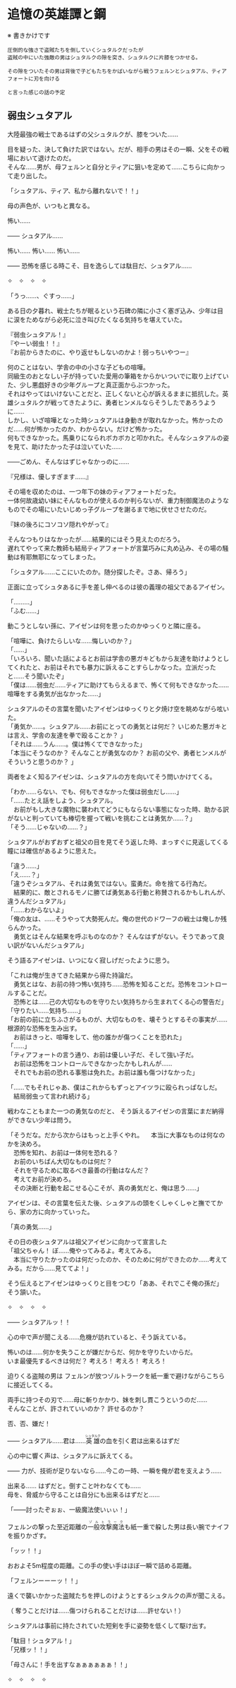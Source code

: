 # 追憶の英雄譚と鋼  

※ 書きかけです  

```  
圧倒的な強さで盗賊たちを倒していくシュタルクだったが  
盗賊の中にいた強敵の男はシュタルクの隙を突き、シュタルクに片膝をつかせる。  

その隙をついたその男は背後で子どもたちをかばいながら戦うフェルンとシュタアル、ティアフォートに刃を向ける  

と言った感じの話の予定  
```  
## 弱虫シュタアル  

大陸最強の戦士であるはずの父シュタルクが、膝をついた……  

目を疑った、決して負けた訳ではない。だが、相手の男はその一瞬、父をその戦場において退けたのだ。  
そんな……男が、母フェルンと自分とティアに狙いを定めて……こちらに向かって走り出した。  

「シュタアル、ティア、私から離れないで！！」  

母の声色が、いつもと異なる。  

怖い……  

―― シュタアル……  

怖い…… 怖い…… 怖い……

―― 恐怖を感じる時こそ、目を逸らしては駄目だ、シュタアル……  

✧　✧　✧　✧  

「うっ……、ぐすっ……」  

ある日の夕暮れ、戦士たちが眠るという石碑の隣に小さく塞ぎ込み、少年は目に涙をためながら必死に泣き叫びたくなる気持ちを堪えていた。  

『弱虫シュタアル！』  
『やーい弱虫！！』  
『お前からきたのに、やり返せもしないのかよ！弱っちいやつー』  

何のことはない、学舎の中の小さな子どもの喧嘩。  
同級生のおとなしい子が持っていた愛用の筆箱をからかいついでに取り上げていた、少し悪戯好きの少年グループと真正面からぶつかった。  
それはやってはいけないことだと、正しくないと心が訴えるままに抵抗した。英雄シュタルクが戦ってきたように、勇者ヒンメルならそうしたであろうように……  
しかし、いざ喧嘩となった時シュタアルは身動きが取れなかった。怖かったのだ……何が怖かったのか、わからない。だけど怖かった。  
何もできなかった。馬乗りになられボカボカと叩かれた。そんなシュタアルの姿を見て、助けたかった子は泣いていた……

――ごめん、そんなはずじゃなかっのに……  

『兄様は、優しすぎます……』  

その場を収めたのは、一つ年下の妹のティアフォートだった。  
一体何故歳幼い妹にそんなものが使えるのか判らないが、重力制御魔法のようなものでその場にいたいじめっ子グループを謝るまで地に伏せさせたのだ。  

『妹の後ろにコソコソ隠れやがって』  

そんなつもりはなかったが……結果的にはそう見えたのだろう。  
遅れてやって来た教師も結局ティアフォートが言葉巧みに丸め込み、その場の騒動は有耶無耶になってしまった。  

「シュタアル……ここにいたのか。随分探したぞ。さあ、帰ろう」  

正面に立ってシュタあるに手を差し伸べるのは彼の義理の祖父であるアイゼン。  

「………」  
「ふむ……」  

動こうとしない孫に、アイゼンは何を思ったのかゆっくりと隣に座る。  

「喧嘩に、負けたらしいな……悔しいのか？」  
「……」  
「いろいろ、聞いた話によるとお前は学舎の悪ガキどもから友達を助けようとしてくれたと、お前はそれでも暴力に訴えることすらしかなった。立派だったと……そう聞いたぞ」  
「僕は……弱虫だ……ティアに助けてもらえるまで、怖くて何もできなかった……喧嘩をする勇気が出なかった……」  

シュタアルのその言葉を聞いたアイゼンはゆっくりと夕焼け空を眺めながら呟いた。  
「勇気か……。シュタアル……お前にとっての勇気とは何だ？ いじめた悪ガキとは言え、学舎の友達を拳で殴ることか？ 」  
「それは……うん……。僕は怖くてできなかった」  
「本当にそうなのか？ そんなことが勇気なのか？ お前の父や、勇者ヒンメルがそういうと思うのか？ 」 

両者をよく知るアイゼンは、シュタアルの方を向いてそう問いかけてくる。  

「わか……らない、でも、何もできなかった僕は弱虫だし……」  
「……たとえ話をしよう、シュタアル。  
　お前がもし大きな魔物に襲われてどうにもならない事態になった時、助かる訳がないと判っていても棒切を握って戦いを挑むことは勇気か……？」  
「そう……じゃないの……？」  

シュタアルがおずおずと祖父の目を見てそう返した時、まっすぐに見返してくる瞳には確信があるように思えた。

「違う……」  
「え……？」  
「違うぞシュタアル、それは勇気ではない。蛮勇だ。命を捨てる行為だ。  
　結果的に、敵とされるモノに勝てば勇気ある行動と称賛されるかもしれんが、違うんだシュタアル」  
「……わからないよ」  
「俺の友は、……そうやって大勢死んだ。俺の世代のドワーフの戦士は俺しか残らんかった。  
　勇気とはそんな結果を呼ぶものなのか？ そんなはずがない。そうであって良い訳がないんだシュタアル」  

そう語るアイゼンは、いつになく寂しげだったように思う。  

「これは俺が生きてきた結果から得た持論だ。  
　勇気とはな、お前の持つ怖い気持ち……恐怖を知ることだ。恐怖をコントロールすることだ。  
　恐怖とは……己の大切なものを守りたい気持ちから生まれてくる心の警告だ」  
「守りたい……気持ち……」  
「お前の前に立ちふさがるものが、大切なものを、壊そうとするその事実が……根源的な恐怖を生み出す。  
　お前はきっと、喧嘩をして、他の誰かが傷つくことを恐れた」  
「……」  
「ティアフォートの言う通り、お前は優しい子だ、そして強い子だ。  
　お前は恐怖をコントロールできなかったかもしれんが……  
　それでもお前の恐れる事態は免れた。お前は誰も傷つけなかった」  

「……でもそれじゃあ、僕はこれからもずっとアイツラに殴られっぱなしだ。
　結局弱虫って言われ続ける」  

戦わなこともまた一つの勇気なのだと、
そう訴えるアイゼンの言葉にまだ納得ができない少年は問う。

「そうだな。だから次からはもっと上手くやれ。
　本当に大事なものは何なのかを決めろ。  
　恐怖を知れ、お前は一体何を恐れる？  
　お前のいちばん大切なものは何だ？  
　それを守るために取るべき最善の行動はなんだ？   
　考えてお前が決めろ。  
　その決断と行動を起こせる心こそが、真の勇気だと、俺は思う……」  

アイゼンは、その言葉を伝えた後、シュタアルの頭をくしゃくしゃと撫でてから、家の方に向かっていった。  

「真の勇気……」

その日の夜シュタアルは祖父アイゼンに向かって宣言した  
「祖父ちゃん！ ぼ……俺やってみるよ。考えてみる。   
　本当に守りたかったのは何だったのか、そのために何ができたのか……考えてみる。だから……見ててよ！」  

そう伝えるとアイゼンはゆっくりと目をつむり「ああ、それでこそ俺の孫だ」 そう頷いた。

✧　✧　✧　✧  

―― シュタアルッ！！  

心の中で声が聞こえる……危機が訪れていると、そう訴えている。

怖いのは……何かを失うことが嫌だからだ、何かを守りたいからだ。  
いま最優先するべきは何だ？ 考えろ！ 考えろ！ 考えろ！ 

迫りくる盗賊の男は フェルンが放つゾルトラークを紙一重で避けながらこちらに接近してくる。  

両手に持つその刃で……母に斬りかかり、妹を刺し貫こうというのだ……  
そんなことが、許されていいのか？ 許せるのか？  

否、否、嫌だ！

―― シュタアル……君は……<ruby><rb>英雄</rb><rt>シュタルク</rt>の血を引く君は出来るはずだ

心の中に響く声は、シュタアルに訴えてくる。

―― 力が、技術が足りないなら……今この一時、一瞬を俺が君を支えよう……  

出来る…… はずだと。倒すこと叶わなくても……  
母を、脅威から守ることは自分にも出来るはずだと……

「――討ったぞぉぉ、一級魔法使いぃぃ！」

フェルンの撃った至近距離の<ruby><rb>一般攻撃魔法</rb><rt>ゾルトラーク</rt>も紙一重で躱した男は長い腕でナイフを振りかざす。

「ッッ！！」

おおよそ5m程度の距離。この手の使い手はほぼ一瞬で詰める距離。

「フェルンーーーッ！！」

遠くで襲いかかった盗賊たちを押しのけようとするシュタルクの声が聞こえる。

（ 奪うことだけは……傷つけられることだけは……許せない！）

シュタアルは事前に持たされていた短剣を手に姿勢を低くして駆け出す。

「駄目！シュタアル！」   
「兄様ッ！！」

「母さんに！手を出すなぁぁぁぁぁぁ！！」

✧　✧　✧　✧  